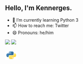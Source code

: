 ## Hello, I'm Kennerges.

- 🌱 I’m currently learning Python 3
- 📫 How to reach me: Twitter
- 😄 Pronouns: he/him

<div>
  <a hreft="https://github.com/kennerges">
  <img height="130" src="https://github-readme-stats.vercel.app/api?username=kennerges&show_icons=true&theme=dark&include_all_commits=true&count_private=true"/>
  <img height="130" src="https://github-readme-stats.vercel.app/api/top-langs/?username=kennerges&layout=compact&langs_count=16&theme=dark"/>
</div>
<div style="display: inline_block"><br>
  <img align="center" alt="Ken-Py" height="30" width="40" src="https://raw.githubusercontent.com/Kennerges/kennerges/main/python-original.svg">
</divd>
